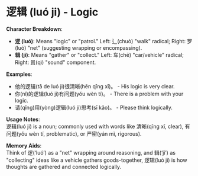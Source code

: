 # **逻辑 (luó ji) - Logic**

**Character Breakdown**:  
- **逻 (luó)**: Means "logic" or "patrol." Left: 辶(chuò) "walk" radical; Right: 罗(luó) "net" (suggesting wrapping or encompassing).  
- **辑 (jí)**: Means "gather" or "collect." Left: 车(chē) "car/vehicle" radical; Right: 咠(qì) "sound" component.

**Examples**:  
- 他的逻辑(tā de luó ji)很清晰(hěn qīng xī)。 - His logic is very clear.  
- 你(nǐ)的逻辑(luó ji)有问题(yǒu wèn tí)。 - There is a problem with your logic.  
- 请(qǐng)用(yòng)逻辑(luó ji)思考(sī kǎo)。 - Please think logically.

**Usage Notes**:  
逻辑(luó ji) is a noun; commonly used with words like 清晰(qīng xī, clear), 有问题(yǒu wèn tí, problematic), or 严密(yán mì, rigorous).

**Memory Aids**:  
Think of 逻(‘luó’) as a "net" wrapping around reasoning, and 辑(‘jí’) as "collecting" ideas like a vehicle gathers goods-together, 逻辑(luó ji) is how thoughts are gathered and connected logically.